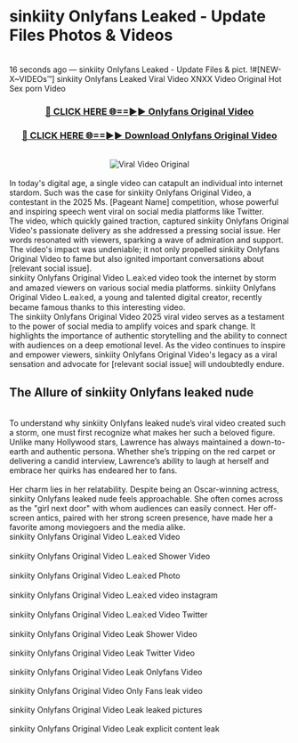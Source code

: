 # sinkiity Onlyfans Leaked - Update Files Photos & Videos 
<br>
16 seconds ago — sinkiity Onlyfans Leaked - Update Files & pict. !#[NEW-X~VIDEOs™] sinkiity Onlyfans Leaked Viral Video XNXX Video Original Hot Sex porn Video
<br>
<div align="center">
<h3><a href="http://freeplayer.one?title=sinkiity&ref=25OR" rel="nofollow">🔴 CLICK HERE 🌐==►► Onlyfans Original Video</a></h3>
<h3><a href="http://freeplayer.one?title=sinkiity&ref=25OR" rel="nofollow">🔴 CLICK HERE 🌐==►► Download Onlyfans Original Video</a></h3>
<br>
<a href="http://freeplayer.one?title=sinkiity&ref=25OR" rel="nofollow" data-target="animated-image.originalLink"><img src="https://i.ibb.co.com/xMMVF88/686577567.gif" alt="Viral Video Original" style="max-width: 100%; display: inline-block;" data-target="animated-image.originalImage"></a>
</div>
<br>
In today's digital age, a single video can catapult an individual into internet stardom. Such was the case for sinkiity Onlyfans Original Video, a contestant in the 2025 Ms. [Pageant Name] competition, whose powerful and inspiring speech went viral on social media platforms like Twitter.
<br>
The video, which quickly gained traction, captured sinkiity Onlyfans Original Video's passionate delivery as she addressed a pressing social issue. Her words resonated with viewers, sparking a wave of admiration and support. The video's impact was undeniable; it not only propelled sinkiity Onlyfans Original Video to fame but also ignited important conversations about [relevant social issue].
<br>
sinkiity Onlyfans Original Video L.ea𝚔ed video took the internet by storm and amazed viewers on various social media platforms. sinkiity Onlyfans Original Video L.ea𝚔ed, a young and talented digital creator, recently became famous thanks to this interesting video.
<br>
The sinkiity Onlyfans Original Video 2025 viral video serves as a testament to the power of social media to amplify voices and spark change. It highlights the importance of authentic storytelling and the ability to connect with audiences on a deep emotional level. As the video continues to inspire and empower viewers, sinkiity Onlyfans Original Video's legacy as a viral sensation and advocate for [relevant social issue] will undoubtedly endure.
<br>
<h2>The Allure of sinkiity Onlyfans leaked nude</h2>
<br>
To understand why sinkiity Onlyfans leaked nude’s viral video created such a storm, one must first recognize what makes her such a beloved figure. Unlike many Hollywood stars, Lawrence has always maintained a down-to-earth and authentic persona. Whether she’s tripping on the red carpet or delivering a candid interview, Lawrence’s ability to laugh at herself and embrace her quirks has endeared her to fans.
<br><br>
Her charm lies in her relatability. Despite being an Oscar-winning actress, sinkiity Onlyfans leaked nude feels approachable. She often comes across as the "girl next door" with whom audiences can easily connect. Her off-screen antics, paired with her strong screen presence, have made her a favorite among moviegoers and the media alike.
<br>
sinkiity Onlyfans Original Video L.ea𝚔ed Video
<br><br>
sinkiity Onlyfans Original Video L.ea𝚔ed Shower Video
<br><br>
sinkiity Onlyfans Original Video L.ea𝚔ed Photo
<br><br>
sinkiity Onlyfans Original Video L.ea𝚔ed video instagram
<br><br>
sinkiity Onlyfans Original Video L.ea𝚔ed Video Twitter
<br><br>
sinkiity Onlyfans Original Video Leak Shower Video
<br><br>
sinkiity Onlyfans Original Video Leak Twitter Video
<br><br>
sinkiity Onlyfans Original Video Leak Onlyfans Video
<br><br>
sinkiity Onlyfans Original Video Only Fans leak video
<br><br>
sinkiity Onlyfans Original Video Leak leaked pictures
<br><br>
sinkiity Onlyfans Original Video Leak explicit content leak